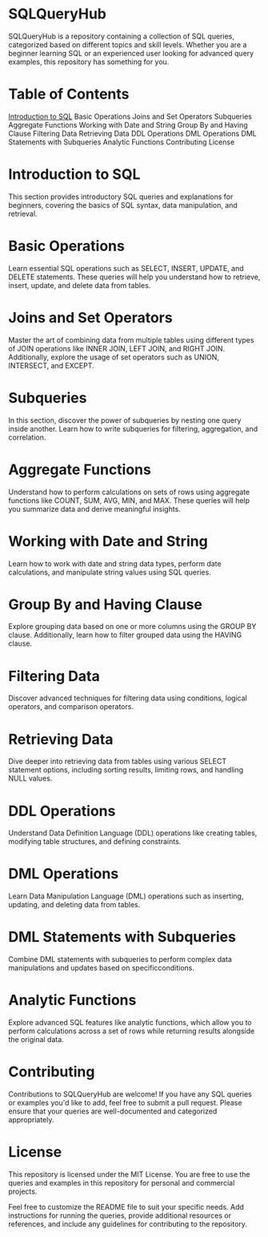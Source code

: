 # SQLQueryHub
SQLQueryHub is a repository containing a collection of SQL queries, categorized based on different topics and skill levels. Whether you are a beginner learning SQL or an experienced user looking for advanced query examples, this repository has something for you.

# Table of Contents
[Introduction to SQL](#sax)
Basic Operations
Joins and Set Operators
Subqueries
Aggregate Functions
Working with Date and String
Group By and Having Clause
Filtering Data
Retrieving Data
DDL Operations
DML Operations
DML Statements with Subqueries
Analytic Functions
Contributing
License

# Introduction to SQL
This section provides introductory SQL queries and explanations for beginners, covering the basics of SQL syntax, data manipulation, and retrieval.

# Basic Operations
Learn essential SQL operations such as SELECT, INSERT, UPDATE, and DELETE statements. These queries will help you understand how to retrieve, insert, update, and delete data from tables.

# Joins and Set Operators
Master the art of combining data from multiple tables using different types of JOIN operations like INNER JOIN, LEFT JOIN, and RIGHT JOIN. Additionally, explore the usage of set operators such as UNION, INTERSECT, and EXCEPT.

# Subqueries
In this section, discover the power of subqueries by nesting one query inside another. Learn how to write subqueries for filtering, aggregation, and correlation.

# Aggregate Functions
Understand how to perform calculations on sets of rows using aggregate functions like COUNT, SUM, AVG, MIN, and MAX. These queries will help you summarize data and derive meaningful insights.

# Working with Date and String
Learn how to work with date and string data types, perform date calculations, and manipulate string values using SQL queries.

# Group By and Having Clause
Explore grouping data based on one or more columns using the GROUP BY clause. Additionally, learn how to filter grouped data using the HAVING clause.

# Filtering Data
Discover advanced techniques for filtering data using conditions, logical operators, and comparison operators.

# Retrieving Data
Dive deeper into retrieving data from tables using various SELECT statement options, including sorting results, limiting rows, and handling NULL values.

# DDL Operations
Understand Data Definition Language (DDL) operations like creating tables, modifying table structures, and defining constraints.

# DML Operations
Learn Data Manipulation Language (DML) operations such as inserting, updating, and deleting data from tables.

# DML Statements with Subqueries
Combine DML statements with subqueries to perform complex data manipulations and updates based on specificconditions.

# Analytic Functions
Explore advanced SQL features like analytic functions, which allow you to perform calculations across a set of rows while returning results alongside the original data.

# Contributing
Contributions to SQLQueryHub are welcome! If you have any SQL queries or examples you'd like to add, feel free to submit a pull request. Please ensure that your queries are well-documented and categorized appropriately.

# License
This repository is licensed under the MIT License. You are free to use the queries and examples in this repository for personal and commercial projects.

Feel free to customize the README file to suit your specific needs. Add instructions for running the queries, provide additional resources or references, and include any guidelines for contributing to the repository.
